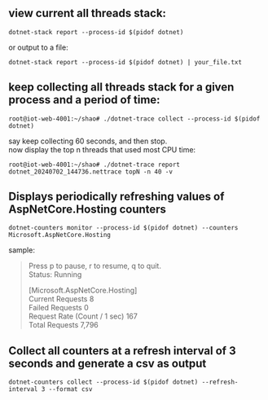 ## view current all threads stack:
```
dotnet-stack report --process-id $(pidof dotnet)
```
or output to a file:
```
dotnet-stack report --process-id $(pidof dotnet) | your_file.txt
```
##  keep collecting all threads stack for a given process and a period of time:
```
root@iot-web-4001:~/shao# ./dotnet-trace collect --process-id $(pidof dotnet)
```
say keep collecting 60 seconds, and then stop.    
now display the top n threads that used most CPU time:
```
root@iot-web-4001:~/shao# ./dotnet-trace report dotnet_20240702_144736.nettrace topN -n 40 -v
```
## Displays periodically refreshing values of AspNetCore.Hosting counters
```
dotnet-counters monitor --process-id $(pidof dotnet) --counters Microsoft.AspNetCore.Hosting 
```
sample:
> Press p to pause, r to resume, q to quit.    
>    Status: Running    
>     
> [Microsoft.AspNetCore.Hosting]    
>     Current Requests                                                       8    
>     Failed Requests                                                        0    
>     Request Rate (Count / 1 sec)                                         167    
>     Total Requests                                                     7,796    

## Collect all counters at a refresh interval of 3 seconds and generate a csv as output
```
dotnet-counters collect --process-id $(pidof dotnet) --refresh-interval 3 --format csv
```
